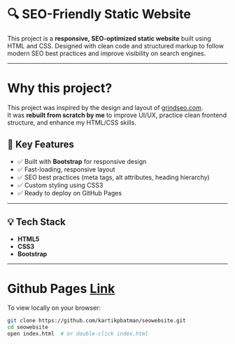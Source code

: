 # 🔍 SEO-Friendly Static Website

This project is a **responsive, SEO-optimized static website** built using HTML and CSS. Designed with clean code and structured markup to follow modern SEO best practices and improve visibility on search engines.

---

# Why this project?
This project was inspired by the design and layout of [grindseo.com](https://grindseo.com).  
It was **rebuilt from scratch by me** to improve UI/UX, practice clean frontend structure, and enhance my HTML/CSS skills.

## 🌟 Key Features

- ✅ Built with **Bootstrap** for responsive design
- ✅ Fast-loading, responsive layout
- ✅ SEO best practices (meta tags, alt attributes, heading hierarchy)
- ✅ Custom styling using CSS3
- ✅ Ready to deploy on GitHub Pages

---

## 💡 Tech Stack

- **HTML5**
- **CSS3**
- **Bootstrap** 
---

# Github Pages [Link](https://kartikpbatman.github.io/seowebsite)

To view locally on your browser:

```bash
git clone https://github.com/kartikpbatman/seowebsite.git
cd seowebsite
open index.html  # or double-click index.html
